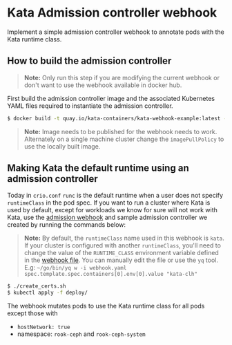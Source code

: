 # Kata Admission controller webhook

Implement a simple admission controller webhook to annotate pods with the 
Kata runtime class.

## How to build the admission controller

> **Note:**
> Only run this step if you are modifying the current webhook or don't
> want to use the webhook available in docker hub.

First build the admission controller image and the associated
Kubernetes YAML files required to instantiate the admission
controller.

```bash
$ docker build -t quay.io/kata-containers/kata-webhook-example:latest -f Dockerfile .
```

> **Note:**
> Image needs to be published for the webhook needs to work. Alternately
> on a single machine cluster change the `imagePullPolicy` to use the locally
> built image.

## Making Kata the default runtime using an admission controller

Today in `crio.conf` `runc` is the default runtime when a user does not specify
`runtimeClass` in the pod spec. If you want to run a cluster where Kata is used
by default, except for workloads we know for sure will not work with Kata, use
the [admission webhook](https://kubernetes.io/docs/reference/access-authn-authz/extensible-admission-controllers/#admission-webhooks)
and sample admission controller we created by running the commands below:

> **Note:**
> By default, the `runtimeClass` name used in this webhook is `kata`. If your
> cluster is configured with another `runtimeClass`, you'll need to change the
> value of the `RUNTIME_CLASS` environment variable defined in the
> [webhook file](deploy/webhook.yaml). You can manually edit the file or use
> the `yq` tool. E.g:
> `~/go/bin/yq w -i webhook.yaml spec.template.spec.containers[0].env[0].value "kata-clh"`

```bash
$ ./create_certs.sh
$ kubectl apply -f deploy/
```

The webhook mutates pods to use the Kata runtime class for all pods except
those with 

* `hostNetwork: true` 
* namespace: `rook-ceph` and `rook-ceph-system`

